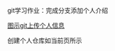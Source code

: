 git学习作业：完成分支添加个人介绍

[图示git上传个人信息](https://github.com/wenkangqaun/shusheng_camp4_994/blob/main/git.png)

创建个人仓库如当前页所示
